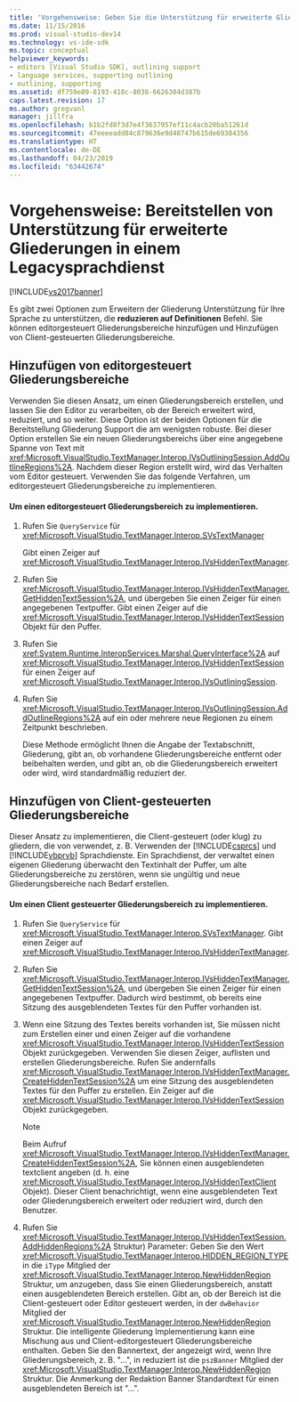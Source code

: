 ```yaml
---
title: 'Vorgehensweise: Geben Sie die Unterstützung für erweiterte Gliederungen in einem Legacysprachdienst | Microsoft-Dokumentation'
ms.date: 11/15/2016
ms.prod: visual-studio-dev14
ms.technology: vs-ide-sdk
ms.topic: conceptual
helpviewer_keywords:
- editors [Visual Studio SDK], outlining support
- language services, supporting outlining
- outlining, supporting
ms.assetid: df759e89-8193-418c-8038-6626304d387b
caps.latest.revision: 17
ms.author: gregvanl
manager: jillfra
ms.openlocfilehash: b1b2fd8f3d7e4f3637957ef11c4acb20ba51261d
ms.sourcegitcommit: 47eeeeadd84c879636e9d48747b615de69384356
ms.translationtype: HT
ms.contentlocale: de-DE
ms.lasthandoff: 04/23/2019
ms.locfileid: "63442674"
---
```

# <a name="how-to-provide-expanded-outlining-support-in-a-legacy-language-service"></a>Vorgehensweise: Bereitstellen von Unterstützung für erweiterte Gliederungen in einem Legacysprachdienst
[!INCLUDE[vs2017banner](../../includes/vs2017banner.md)]

Es gibt zwei Optionen zum Erweitern der Gliederung Unterstützung für Ihre Sprache zu unterstützen, die **reduzieren auf Definitionen** Befehl. Sie können editorgesteuert Gliederungsbereiche hinzufügen und Hinzufügen von Client-gesteuerten Gliederungsbereiche.  
  
## <a name="adding-editor-controlled-outline-regions"></a>Hinzufügen von editorgesteuert Gliederungsbereiche  
 Verwenden Sie diesen Ansatz, um einen Gliederungsbereich erstellen, und lassen Sie den Editor zu verarbeiten, ob der Bereich erweitert wird, reduziert, und so weiter. Diese Option ist der beiden Optionen für die Bereitstellung Gliederung Support die am wenigsten robuste. Bei dieser Option erstellen Sie ein neuen Gliederungsbereichs über eine angegebene Spanne von Text mit <xref:Microsoft.VisualStudio.TextManager.Interop.IVsOutliningSession.AddOutlineRegions%2A>. Nachdem dieser Region erstellt wird, wird das Verhalten vom Editor gesteuert. Verwenden Sie das folgende Verfahren, um editorgesteuert Gliederungsbereiche zu implementieren.  
  
#### <a name="to-implement-an-editor-controlled-outline-region"></a>Um einen editorgesteuert Gliederungsbereich zu implementieren.  
  
1. Rufen Sie `QueryService` für <xref:Microsoft.VisualStudio.TextManager.Interop.SVsTextManager>  
  
     Gibt einen Zeiger auf <xref:Microsoft.VisualStudio.TextManager.Interop.IVsHiddenTextManager>.  
  
2. Rufen Sie <xref:Microsoft.VisualStudio.TextManager.Interop.IVsHiddenTextManager.GetHiddenTextSession%2A>, und übergeben Sie einen Zeiger für einen angegebenen Textpuffer. Gibt einen Zeiger auf die <xref:Microsoft.VisualStudio.TextManager.Interop.IVsHiddenTextSession> Objekt für den Puffer.  
  
3. Rufen Sie <xref:System.Runtime.InteropServices.Marshal.QueryInterface%2A> auf <xref:Microsoft.VisualStudio.TextManager.Interop.IVsHiddenTextSession> für einen Zeiger auf <xref:Microsoft.VisualStudio.TextManager.Interop.IVsOutliningSession>.  
  
4. Rufen Sie <xref:Microsoft.VisualStudio.TextManager.Interop.IVsOutliningSession.AddOutlineRegions%2A> auf ein oder mehrere neue Regionen zu einem Zeitpunkt beschrieben.  
  
     Diese Methode ermöglicht Ihnen die Angabe der Textabschnitt, Gliederung, gibt an, ob vorhandene Gliederungsbereiche entfernt oder beibehalten werden, und gibt an, ob die Gliederungsbereich erweitert oder wird, wird standardmäßig reduziert der.  
  
## <a name="adding-client-controlled-outline-regions"></a>Hinzufügen von Client-gesteuerten Gliederungsbereiche  
 Dieser Ansatz zu implementieren, die Client-gesteuert (oder klug) zu gliedern, die von verwendet, z. B. Verwenden der [!INCLUDE[csprcs](../../includes/csprcs-md.md)] und [!INCLUDE[vbprvb](../../includes/vbprvb-md.md)] Sprachdienste. Ein Sprachdienst, der verwaltet einen eigenen Gliederung überwacht den Textinhalt der Puffer, um alte Gliederungsbereiche zu zerstören, wenn sie ungültig und neue Gliederungsbereiche nach Bedarf erstellen.  
  
#### <a name="to-implement-a-client-controlled-outline-region"></a>Um einen Client gesteuerter Gliederungsbereich zu implementieren.  
  
1. Rufen Sie `QueryService` für <xref:Microsoft.VisualStudio.TextManager.Interop.SVsTextManager>. Gibt einen Zeiger auf <xref:Microsoft.VisualStudio.TextManager.Interop.IVsHiddenTextManager>.  
  
2. Rufen Sie <xref:Microsoft.VisualStudio.TextManager.Interop.IVsHiddenTextManager.GetHiddenTextSession%2A>, und übergeben Sie einen Zeiger für einen angegebenen Textpuffer. Dadurch wird bestimmt, ob bereits eine Sitzung des ausgeblendeten Textes für den Puffer vorhanden ist.  
  
3. Wenn eine Sitzung des Textes bereits vorhanden ist, Sie müssen nicht zum Erstellen einer und einen Zeiger auf die vorhandene <xref:Microsoft.VisualStudio.TextManager.Interop.IVsHiddenTextSession> Objekt zurückgegeben. Verwenden Sie diesen Zeiger, auflisten und erstellen Gliederungsbereiche. Rufen Sie andernfalls <xref:Microsoft.VisualStudio.TextManager.Interop.IVsHiddenTextManager.CreateHiddenTextSession%2A> um eine Sitzung des ausgeblendeten Textes für den Puffer zu erstellen. Ein Zeiger auf die <xref:Microsoft.VisualStudio.TextManager.Interop.IVsHiddenTextSession> Objekt zurückgegeben.  
  
    > [!NOTE]
    > Beim Aufruf <xref:Microsoft.VisualStudio.TextManager.Interop.IVsHiddenTextManager.CreateHiddenTextSession%2A>, Sie können einen ausgeblendeten textclient angeben (d. h. eine <xref:Microsoft.VisualStudio.TextManager.Interop.IVsHiddenTextClient> Objekt). Dieser Client benachrichtigt, wenn eine ausgeblendeten Text oder Gliederungsbereich erweitert oder reduziert wird, durch den Benutzer.  
  
4. Rufen Sie <xref:Microsoft.VisualStudio.TextManager.Interop.IVsHiddenTextSession.AddHiddenRegions%2A> Struktur) Parameter: Geben Sie den Wert <xref:Microsoft.VisualStudio.TextManager.Interop.HIDDEN_REGION_TYPE> in die `iType` Mitglied der <xref:Microsoft.VisualStudio.TextManager.Interop.NewHiddenRegion> Struktur, um anzugeben, dass Sie einen Gliederungsbereich, anstatt einen ausgeblendeten Bereich erstellen. Gibt an, ob der Bereich ist die Client-gesteuert oder Editor gesteuert werden, in der `dwBehavior` Mitglied der <xref:Microsoft.VisualStudio.TextManager.Interop.NewHiddenRegion> Struktur. Die intelligente Gliederung Implementierung kann eine Mischung aus und Client-editorgesteuert Gliederungsbereiche enthalten. Geben Sie den Bannertext, der angezeigt wird, wenn Ihre Gliederungsbereich, z. B. "...", in reduziert ist die `pszBanner` Mitglied der <xref:Microsoft.VisualStudio.TextManager.Interop.NewHiddenRegion> Struktur. Die Anmerkung der Redaktion Banner Standardtext für einen ausgeblendeten Bereich ist "...".
